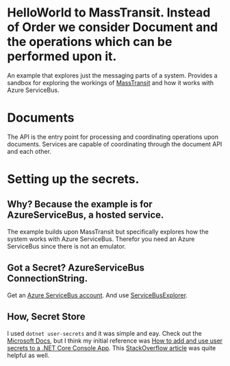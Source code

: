 # HelloWorld to MassTransit. Instead of Order we consider Document and the operations which can be performed upon it.
An example that explores just the messaging parts of a system. Provides a sandbox for exploring the workings of [MassTransit](https://masstransit-project.com/) and how it works with Azure ServiceBus.

# Documents
The API is the entry point for processing and coordinating operations upon documents. Services are capable of coordinating through the document API and each other.

# Setting up the secrets.
## Why? Because the example is for AzureServiceBus, a hosted service.
The example builds upon MassTransit but specifically explores how the system works with Azure ServiceBus. Therefor you need an Azure ServiceBus since there is not an emulator.

## Got a Secret? AzureServiceBus ConnectionString.
Get an [Azure ServiceBus account](https://docs.microsoft.com/en-us/azure/service-bus-messaging/service-bus-messaging-overview). And use [ServiceBusExplorer](https://github.com/paolosalvatori/ServiceBusExplorer).

## How, Secret Store
I used `dotnet user-secrets` and it was simple and eay. Check out the [Microsoft Docs](https://docs.microsoft.com/en-us/aspnet/core/security/app-secrets?tabs=windows&view=aspnetcore-5.0), but I think my initial reference was [How to add and use user secrets to a .NET Core Console App](https://medium.com/@granthair5/how-to-add-and-use-user-secrets-to-a-net-core-console-app-a0f169a8713f). This [StackOverflow article](https://stackoverflow.com/questions/42268265/how-to-get-manage-user-secrets-in-a-net-core-console-application) was quite helpful as well.

